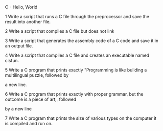C - Hello, World                                                                                         

                                                                                                         

1 Write a script that runs a C file through the preprocessor and save the result into another file.      

                                                                                                         

2 Write a script that compiles a C file but does not link                                                

                                                                                                         

3 Write a script that generates the assembly code of a C code and save it in an output file.             

                                                                                                         

4 Write a script that compiles a C file and creates an executable named cisfun.                          

                                                                                                         

5 Write a C program that prints exactly "Programming is like building a multilingual puzzle, followed by 

                                                                                                         

a new line.                                                                                              

                                                                                                         

6 Write a C program that prints exactly with proper grammar, but the outcome is a piece of art,, followed

                                                                                                         

 by a new line                                                                                           

                                                                                                         

7 Write a C program that prints the size of various types on the computer it is compiled and run on.
